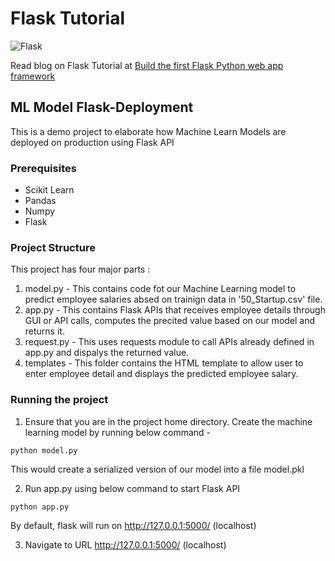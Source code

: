 # Flask Tutorial
![Flask](https://miro.medium.com/max/1760/1*ZDXzEwWqdDwu95G374AM0g.jpeg)

Read blog on Flask Tutorial at [Build the first Flask Python web app framework](https://medium.com/analytics-vidhya/https-medium-com-chirag6891-build-the-first-flask-python-e278b52473f3)

## ML Model Flask-Deployment
This is a demo project to elaborate how Machine Learn Models are deployed on production using Flask API

### Prerequisites
 - Scikit Learn
 - Pandas 
 - Numpy
 - Flask 

### Project Structure
This project has four major parts :
1. model.py - This contains code fot our Machine Learning model to predict employee salaries absed on trainign data in '50_Startup.csv' file.
2. app.py - This contains Flask APIs that receives employee details through GUI or API calls, computes the precited value based on our model and returns it.
3. request.py - This uses requests module to call APIs already defined in app.py and dispalys the returned value.
4. templates - This folder contains the HTML template to allow user to enter employee detail and displays the predicted employee salary.

### Running the project
1. Ensure that you are in the project home directory. Create the machine learning model by running below command -
```
python model.py
```
This would create a serialized version of our model into a file model.pkl

2. Run app.py using below command to start Flask API
```
python app.py
```
By default, flask will run on http://127.0.0.1:5000/ (localhost)

3. Navigate to URL http://127.0.0.1:5000/ (localhost)

